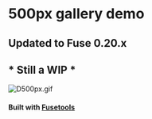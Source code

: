 # 500px gallery demo

## Updated to Fuse 0.20.x
## * Still a WIP *

![D500px.gif](http://imgur.com/KDaWOQJ.gif "D500px app")

#### Built with [Fusetools](https://www.fusetools.com/)

